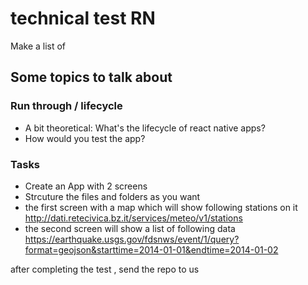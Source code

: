 # technical test RN

Make a list of 


## Some topics to talk about

### Run through / lifecycle

* A bit theoretical:  What's the lifecycle of react native apps?
* How would you test the app?


### Tasks

* Create an App with 2 screens
* Strcuture the files and folders as you want
* the first screen with a map which will show following stations on it http://dati.retecivica.bz.it/services/meteo/v1/stations
* the second screen will show a list of following data https://earthquake.usgs.gov/fdsnws/event/1/query?format=geojson&starttime=2014-01-01&endtime=2014-01-02



after completing the test , send the repo to us
